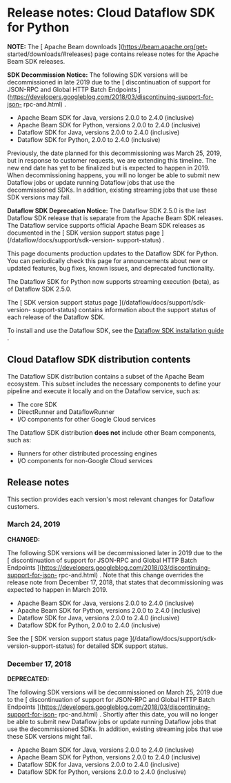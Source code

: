 #  Release notes: Cloud Dataflow SDK for Python

**NOTE:** The [ Apache Beam downloads ](https://beam.apache.org/get-
started/downloads/#releases) page contains release notes for the Apache Beam
SDK releases.

**SDK Decommission Notice:** The following SDK versions will be decommissioned
in late 2019 due to the [ discontinuation of support for JSON-RPC and Global
HTTP Batch Endpoints
](https://developers.googleblog.com/2018/03/discontinuing-support-for-json-
rpc-and.html) .

  * Apache Beam SDK for Java, versions 2.0.0 to 2.4.0 (inclusive) 
  * Apache Beam SDK for Python, versions 2.0.0 to 2.4.0 (inclusive) 
  * Dataflow SDK for Java, versions 2.0.0 to 2.4.0 (inclusive) 
  * Dataflow SDK for Python, 2.0.0 to 2.4.0 (inclusive) 

Previously, the date planned for this decommissioning was March 25, 2019, but
in response to customer requests, we are extending this timeline. The new end
date has yet to be finalized but is expected to happen in 2019. When
decommissioning happens, you will no longer be able to submit new Dataflow
jobs or update running Dataflow jobs that use the decommissioned SDKs. In
addition, existing streaming jobs that use these SDK versions may fail.

**Dataflow SDK Deprecation Notice:** The Dataflow SDK 2.5.0 is the last
Dataflow SDK release that is separate from the Apache Beam SDK releases. The
Dataflow service supports official Apache Beam SDK releases as documented in
the [ SDK version support status page ](/dataflow/docs/support/sdk-version-
support-status) .

This page documents production updates to the Dataflow SDK for Python. You can
periodically check this page for announcements about new or updated features,
bug fixes, known issues, and deprecated functionality.

The Dataflow SDK for Python now supports streaming execution (beta), as of
Dataflow SDK 2.5.0.

The [ SDK version support status page ](/dataflow/docs/support/sdk-version-
support-status) contains information about the support status of each release
of the Dataflow SDK.

To install and use the Dataflow SDK, see the [ Dataflow SDK installation guide
](/dataflow/docs/installing-dataflow-sdk) .

##  Cloud Dataflow SDK distribution contents

The Dataflow SDK distribution contains a subset of the Apache Beam ecosystem.
This subset includes the necessary components to define your pipeline and
execute it locally and on the Dataflow service, such as:

  * The core SDK 
  * DirectRunner and DataflowRunner 
  * I/O components for other Google Cloud services 

The Dataflow SDK distribution **does not** include other Beam components, such
as:

  * Runners for other distributed processing engines 
  * I/O components for non-Google Cloud services 

##  Release notes

This section provides each version's most relevant changes for Dataflow
customers.

###  March 24, 2019

**CHANGED:**

The following SDK versions will be decommissioned later in 2019 due to the [
discontinuation of support for JSON-RPC and Global HTTP Batch Endpoints
](https://developers.googleblog.com/2018/03/discontinuing-support-for-json-
rpc-and.html) . Note that this change overrides the release note from December
17, 2018, that states that decommissioning was expected to happen in March
2019.

  * Apache Beam SDK for Java, versions 2.0.0 to 2.4.0 (inclusive) 
  * Apache Beam SDK for Python, versions 2.0.0 to 2.4.0 (inclusive) 
  * Dataflow SDK for Java, versions 2.0.0 to 2.4.0 (inclusive) 
  * Dataflow SDK for Python, 2.0.0 to 2.4.0 (inclusive) 

See the [ SDK version support status page ](/dataflow/docs/support/sdk-
version-support-status) for detailed SDK support status.

###  December 17, 2018

**DEPRECATED:**

The following SDK versions will be decommissioned on March 25, 2019 due to the
[ discontinuation of support for JSON-RPC and Global HTTP Batch Endpoints
](https://developers.googleblog.com/2018/03/discontinuing-support-for-json-
rpc-and.html) . Shortly after this date, you will no longer be able to submit
new Dataflow jobs or update running Dataflow jobs that use the decommissioned
SDKs. In addition, existing streaming jobs that use these SDK versions might
fail.

  * Apache Beam SDK for Java, versions 2.0.0 to 2.4.0 (inclusive) 
  * Apache Beam SDK for Python, versions 2.0.0 to 2.4.0 (inclusive) 
  * Dataflow SDK for Java, versions 2.0.0 to 2.4.0 (inclusive) 
  * Dataflow SDK for Python, versions 2.0.0 to 2.4.0 (inclusive) 

